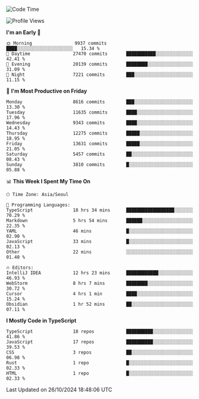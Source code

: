 <!--START_SECTION:waka-->
![Code Time](http://img.shields.io/badge/Code%20Time-6%2C835%20hrs%2022%20mins-blue)

![Profile Views](http://img.shields.io/badge/Profile%20Views-0-blue)

**I'm an Early 🐤** 

```text
🌞 Morning                9937 commits        ████░░░░░░░░░░░░░░░░░░░░░   15.34 % 
🌆 Daytime                27470 commits       ███████████░░░░░░░░░░░░░░   42.41 % 
🌃 Evening                20139 commits       ████████░░░░░░░░░░░░░░░░░   31.09 % 
🌙 Night                  7221 commits        ███░░░░░░░░░░░░░░░░░░░░░░   11.15 % 
```
📅 **I'm Most Productive on Friday** 

```text
Monday                   8616 commits        ███░░░░░░░░░░░░░░░░░░░░░░   13.30 % 
Tuesday                  11635 commits       ████░░░░░░░░░░░░░░░░░░░░░   17.96 % 
Wednesday                9343 commits        ████░░░░░░░░░░░░░░░░░░░░░   14.43 % 
Thursday                 12275 commits       █████░░░░░░░░░░░░░░░░░░░░   18.95 % 
Friday                   13631 commits       █████░░░░░░░░░░░░░░░░░░░░   21.05 % 
Saturday                 5457 commits        ██░░░░░░░░░░░░░░░░░░░░░░░   08.43 % 
Sunday                   3810 commits        █░░░░░░░░░░░░░░░░░░░░░░░░   05.88 % 
```


📊 **This Week I Spent My Time On** 

```text
🕑︎ Time Zone: Asia/Seoul

💬 Programming Languages: 
TypeScript               18 hrs 34 mins      ██████████████████░░░░░░░   70.29 % 
Markdown                 5 hrs 54 mins       ██████░░░░░░░░░░░░░░░░░░░   22.35 % 
YAML                     46 mins             █░░░░░░░░░░░░░░░░░░░░░░░░   02.90 % 
JavaScript               33 mins             █░░░░░░░░░░░░░░░░░░░░░░░░   02.13 % 
Other                    22 mins             ░░░░░░░░░░░░░░░░░░░░░░░░░   01.40 % 

🔥 Editors: 
IntelliJ IDEA            12 hrs 23 mins      ████████████░░░░░░░░░░░░░   46.93 % 
WebStorm                 8 hrs 7 mins        ████████░░░░░░░░░░░░░░░░░   30.72 % 
Cursor                   4 hrs 1 min         ████░░░░░░░░░░░░░░░░░░░░░   15.24 % 
Obsidian                 1 hr 52 mins        ██░░░░░░░░░░░░░░░░░░░░░░░   07.11 % 
```

**I Mostly Code in TypeScript** 

```text
TypeScript               18 repos            ██████████░░░░░░░░░░░░░░░   41.86 % 
JavaScript               17 repos            ██████████░░░░░░░░░░░░░░░   39.53 % 
CSS                      3 repos             ██░░░░░░░░░░░░░░░░░░░░░░░   06.98 % 
Rust                     1 repo              █░░░░░░░░░░░░░░░░░░░░░░░░   02.33 % 
HTML                     1 repo              █░░░░░░░░░░░░░░░░░░░░░░░░   02.33 % 
```




 Last Updated on 26/10/2024 18:48:06 UTC
<!--END_SECTION:waka-->

